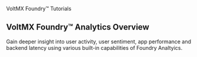 ﻿    

VoltMX Foundry™ Tutorials

VoltMX Foundry™ Analytics Overview
-------------------------------------

Gain deeper insight into user activity, user sentiment, app performance and backend latency using various built-in capabilities of Foundry Analtyics.
